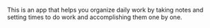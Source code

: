 This is an app that helps you organize daily work by taking notes and setting times to do work and accomplishing them one by one.
